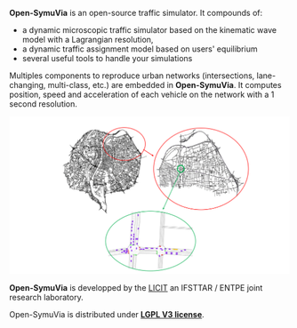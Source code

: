 **Open-SymuVia** is an open-source traffic simulator. 
It compounds of:
- a dynamic microscopic traffic simulator based on the kinematic wave model with a Lagrangian resolution,
- a dynamic traffic assignment model based on users' equilibrium
- several useful tools to handle your simulations

Multiples components to reproduce urban networks (intersections, lane-changing, multi-class, etc.) are embedded in **Open-SymuVia**. It computes position, speed and acceleration of each vehicle on the network with a 1 second resolution.

![alt tag](https://github.com/Ifsttar/Open-SymuVia/blob/master/Doc/img/pict1.png)

**Open-SymuVia** is developped by the [LICIT](http://www.licit.ifsttar.fr/) an IFSTTAR / ENTPE joint research laboratory. 

Open-SymuVia is distributed under **[LGPL V3 license](https://github.com/Ifsttar/Open-SymuVia/blob/master/lgpl-3.0.txt)**.

